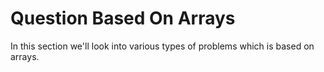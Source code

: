 # Question Based On Arrays  

In this section we'll look into various types of problems which is based on arrays.  
